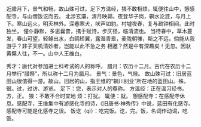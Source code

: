 近腊月下，景气和畅，故山殊可过。足下方温经，猥不敢相烦，辄便往山中，憩感配寺，与山僧饭讫而去。
北涉玄灞，清月映郭。夜登华子岗，辋水沦涟，与月上下。寒山远火，明灭林外。深巷寒犬，吠声如豹。村墟夜舂，复与疏钟相间。此时独坐，
僮仆静默，多思曩昔，携手赋诗，步仄径，临清流也。
当待春中，草木蔓发，春山可望，轻鲦出水，白鸥矫翼，露湿青皋，麦陇朝雊，斯之不远，倘能从我游乎？非子天机清妙者，岂能以此不急之务
相邀？然是中有深趣矣！无忽。因驮黄檗人往，不一。山中人王维白。
    
    
    
秀才：唐代对参加进士科考试的人的称呼。
腊月：农历十二月。古代在农历十二月举行“腊祭”，所以称十二月为腊月。
景气：景色，气候。
故山殊可过：旧居蓝田山很值得一游。故山，旧居的山，指王维的“辋川别业”所在地的蓝田山。殊，很。过，过访、游览。
足下：您，表示对人的尊称。
方温经：正在温习经书。方，正。
猥：不敢不合时宜地
烦：打扰。
辄便：就。
憩感配寺：在感配寺休息。感配寺，王维集中有游感化寺的诗，《旧唐书·神秀传》中说，蓝田有化感寺。感配寺可能是化感寺之误。
饭讫（qì）：吃完饭。讫，完。饭，名词作动词，吃饭。
